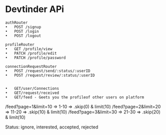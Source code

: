 # Devtinder APi

    authRouter
 	•	POST /signup
	•	POST /login
	•	POST /logout

    profileRouter
	•	GET /profile/view
	•	PATCH /profile/edit
	•	PATCH /profile/password

    connectionRequestRouter
	•	POST /request/send/:status/:userID
	•	POST /request/review/:status/:userID


	•	GET/user/Connections
	•	GET/request/received
	•	GET/feed - Geets you the profileof other users on platform


/feed?page=1&limit=10 => 1-10 => .skip(0) & limit(10)
/feed?page=2&limit=20 => 11-20 => .skip(10) & limit(10)
/feed?page=3&limit=30 => 21-30 => .skip(20) & limit(10)



Status: ignore, interested, accepted, rejected
